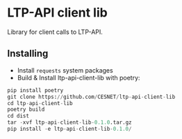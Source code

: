 # LTP-API client lib
Library for client calls to LTP-API.

## Installing

* Install ```requests``` system packages
* Build & Install ltp-api-client-lib with poetry:
```python
pip install poetry
git clone https://github.com/CESNET/ltp-api-client-lib
cd ltp-api-client-lib
poetry build
cd dist
tar -xvf ltp-api-client-lib-0.1.0.tar.gz
pip install -e ltp-api-client-lib-0.1.0/
```

